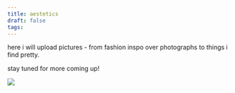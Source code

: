 ```yaml
---
title: aestetics
draft: false
tags:
---
```

here i will upload pictures - from fashion inspo over photographs to things i find pretty. 

stay tuned for more coming up!

![](static/aest1.png)

